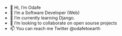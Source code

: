 - 👋 Hi, I’m Odafe
- 👀 I’m a Software Developer (Web)
- 🌱 I’m currently learning Django.
- 💞️ I’m looking to collaborate on open sourse projects
- 📫 You can reach me Twitter @odafetoearth

<!---
Odafe88/Odafe88 is a ✨ special ✨ repository because its `README.md` (this file) appears on your GitHub profile.
You can click the Preview link to take a look at your changes.
--->

